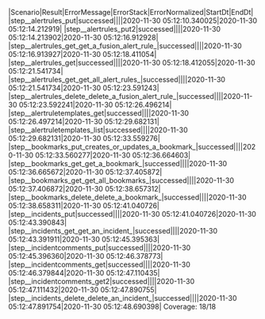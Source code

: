 |Scenario|Result|ErrorMessage|ErrorStack|ErrorNormalized|StartDt|EndDt|
|step__alertrules_put|successed||||2020-11-30 05:12:10.340025|2020-11-30 05:12:14.212919|
|step__alertrules_put2|successed||||2020-11-30 05:12:14.213902|2020-11-30 05:12:16.912928|
|step__alertrules_get_get_a_fusion_alert_rule_|successed||||2020-11-30 05:12:16.913927|2020-11-30 05:12:18.411054|
|step__alertrules_get|successed||||2020-11-30 05:12:18.412055|2020-11-30 05:12:21.541734|
|step__alertrules_get_get_all_alert_rules_|successed||||2020-11-30 05:12:21.541734|2020-11-30 05:12:23.591243|
|step__alertrules_delete_delete_a_fusion_alert_rule_|successed||||2020-11-30 05:12:23.592241|2020-11-30 05:12:26.496214|
|step__alertruletemplates_get|successed||||2020-11-30 05:12:26.497214|2020-11-30 05:12:29.682131|
|step__alertruletemplates_list|successed||||2020-11-30 05:12:29.682131|2020-11-30 05:12:33.559276|
|step__bookmarks_put_creates_or_updates_a_bookmark_|successed||||2020-11-30 05:12:33.560277|2020-11-30 05:12:36.664603|
|step__bookmarks_get_get_a_bookmark_|successed||||2020-11-30 05:12:36.665672|2020-11-30 05:12:37.405872|
|step__bookmarks_get_get_all_bookmarks_|successed||||2020-11-30 05:12:37.406872|2020-11-30 05:12:38.657312|
|step__bookmarks_delete_delete_a_bookmark_|successed||||2020-11-30 05:12:38.658311|2020-11-30 05:12:41.040726|
|step__incidents_put|successed||||2020-11-30 05:12:41.040726|2020-11-30 05:12:43.390843|
|step__incidents_get_get_an_incident_|successed||||2020-11-30 05:12:43.391911|2020-11-30 05:12:45.395363|
|step__incidentcomments_put|successed||||2020-11-30 05:12:45.396360|2020-11-30 05:12:46.378773|
|step__incidentcomments_get|successed||||2020-11-30 05:12:46.379844|2020-11-30 05:12:47.110435|
|step__incidentcomments_get2|successed||||2020-11-30 05:12:47.111432|2020-11-30 05:12:47.890755|
|step__incidents_delete_delete_an_incident_|successed||||2020-11-30 05:12:47.891754|2020-11-30 05:12:48.690398|
Coverage: 18/18
